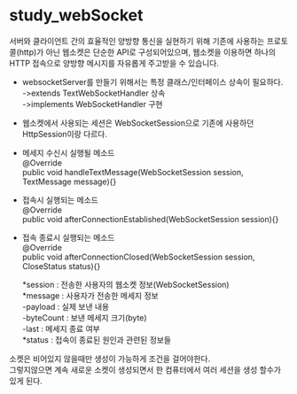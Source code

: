 # study_webSocket

서버와 클라이언트 간의 효율적인 양방향 통신을 실현하기 위해 기존에 사용하는 프로토콜(http)가 아닌 
웹소켓은 단순한 API로 구성되어있으며, 웹소켓을 이용하면 하나의 HTTP 접속으로 양방향 메시지를 자유롭게 주고받을 수 있습니다.






- websocketServer를 만들기 위해서는 특정 클래스/인터페이스 상속이 필요하다.<br>
  ->extends TextWebSocketHandler 상속<br>
  ->implements WebSocketHandler 구현<br>

- 웹소켓에서 사용되는 세션은 WebSocketSession으로 기존에 사용하던 HttpSession이랑 다르다.<br>

- 메세지 수신시 실행될 메소드<br>
@Override<br>
public void handleTextMessage(WebSocketSession session, TextMessage message){}<br>

- 접속시 실행되는 메소드<br>
@Override<br>
public void afterConnectionEstablished(WebSocketSession session){}<br>

- 접속 종료시 실행되는 메소드<br>
@Override<br>
public void afterConnectionClosed(WebSocketSession session, CloseStatus status){}<br>

	*session : 전송한 사용자의 웹소켓 정보(WebSocketSession)<br>
	*message : 사용자가 전송한 메세지 정보<br>
		-payload : 실제 보낸 내용<br>
		-byteCount : 보낸 메세지 크기(byte)<br>
		-last : 메세지 종료 여부<br>
	*status : 접속이 종료된 원인과 관련된 정보들<br>


소켓은 비어있지 않을때만 생성이 가능하게 조건을 걸어야한다.<br>
그렇지않으면 계속 새로운 소켓이 생성되면서 한 컴퓨터에서 여러 세션을 생성 할수가 있게 된다.<br>
